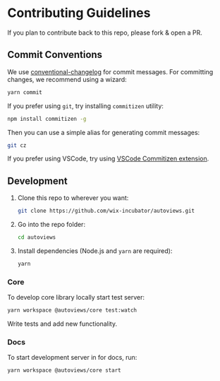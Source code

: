 # Contributing Guidelines

If you plan to contribute back to this repo, please fork & open a PR.

## Commit Conventions

We use [conventional-changelog](https://github.com/conventional-changelog) for commit messages. For committing changes, we recommend using a wizard:

```sh
yarn commit
```

If you prefer using `git`, try installing `commitizen` utility:

```sh
npm install commitizen -g
```

Then you can use a simple alias for generating commit messages:

```sh
git cz
```

If you prefer using VSCode, try using [VSCode Commitizen extension](https://github.com/KnisterPeter/vscode-commitizen).

## Development

1. Clone this repo to wherever you want:
   ```sh
   git clone https://github.com/wix-incubator/autoviews.git
   ```
2. Go into the repo folder:
   ```sh
   cd autoviews
   ```
3. Install dependencies (Node.js and `yarn` are required):
   ```sh
   yarn
   ```

### Core

To develop core library locally start test server:

```sh
yarn workspace @autoviews/core test:watch
```

Write tests and add new functionality.

### Docs

To start development server in for docs, run:

```sh
yarn workspace @autoviews/core start
```
